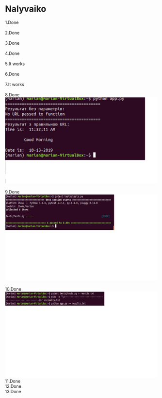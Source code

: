 # Nalyvaiko  
1.Done</br>  
2.Done</br>  
3.Done</br>  
4.Done</br>  
5.It works</br>  
6.Done</br>  
7.It works</br>  
8.Done</br> ![Image alt](img/8.jpg)</br>  
9.Done</br> ![Image alt](img/9.jpg)</br>  
10.Done</br> ![Image alt](img/10.jpg)</br>
11.Done</br>
12.Done</br>
13.Done</br>
